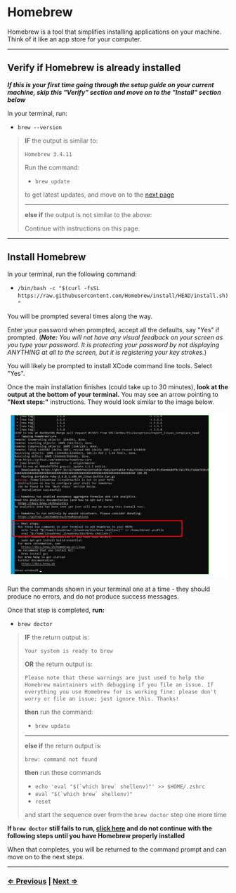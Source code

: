 # Homebrew

Homebrew is a tool that simplifies installing applications on your machine. Think of it like an app store for your computer.

---

## Verify if Homebrew is already installed

**_If this is your first time going through the setup guide on your current machine, skip this "Verify" section and move on to the "Install" section below_**

In your terminal, run:

- `brew --version`

> **IF** the output is similar to:
>
> ```text
> Homebrew 3.4.11
> ```
>
> Run the command:
>>
> - `brew update`
>
> to get latest updates, and move on to the [next page](./3-git.md)
>
> ---
> **else if** the output is not similar to the above:
>
> Continue with instructions on this page.

---

## Install Homebrew

In your terminal, run the following command:

- `/bin/bash -c "$(curl -fsSL https://raw.githubusercontent.com/Homebrew/install/HEAD/install.sh)"`

You will be prompted several times along the way.

Enter your password when prompted, accept all the defaults, say "Yes" if prompted. (**_Note:_** _You will not have any visual feedback on your screen as you type your password. It is protecting your password by not displaying ANYTHING at all to the screen, but it is registering your key strokes._)

You will likely be prompted to install XCode command line tools. Select "Yes".

Once the main installation finishes (could take up to 30 minutes), **look at the output at the bottom of your terminal.** You may see an arrow pointing to **"Next steps:"** instructions. They would look similar to the image below.

![Homebrew No Next Steps example](../images/homebrew-next-steps.png)

Run the commands shown in your terminal one at a time - they should produce no errors, and do not produce success messages.

Once that step is completed, **run:**

- `brew doctor`

> **IF** the return output is:
>
> ```text
> Your system is ready to brew
> ```
>
> **OR** the return output is:
>
> ```text
> Please note that these warnings are just used to help the Homebrew maintainers with debugging if you file an issue. If everything you use Homebrew for is working fine: please don't worry or file an issue; just ignore this. Thanks!
> ```
>
> **then**  run the command:
>
> - `brew update`
>
> ---
> **else if** the return output is:
>
> ```text
> brew: command not found
> ```
>
> **then** run these commands
>
> - `` echo 'eval "$(`which brew` shellenv)"' >> $HOME/.zshrc ``
> - `` eval "$(`which brew` shellenv)" ``
> - `reset`
>
> and start the sequence over from the `brew doctor` step one more time

**If `brew doctor` still fails to run, [click here](../../error/error.md) and do not continue with the following steps until you have Homebrew properly installed**

When that completes, you will be returned to the command prompt and can move on to the next steps.

---

### [⇐ Previous](./1-environment.md) | [Next ⇒](./3-git.md)
